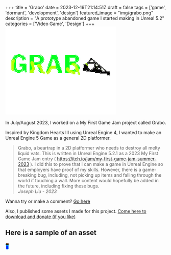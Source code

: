 +++
title = 'Grabo'
date = 2023-12-19T21:14:51Z
draft = false
tags = ['game', 'dormant', 'development', 'design']
featured_image = "img/grabo.png"
description = "A prototype abandoned game I started making in Unreal 5.2"
categories = ['Video Game', 'Design']
+++
![Grabo logo](/img/grabo.png)

In July/August 2023, I worked on a My First Game Jam project called Grabo.

Inspired by Kingdom Hearts III using Unreal Engine 4, I wanted to make an Unreal Engine 5 Game as a general 2D platformer.

> Grabo, a beartrap in a 2D platformer who needs to destroy all melty liquid vats. 
This is written in Unreal Engine 5.2.1 as a 2023 My First Game Jam entry ( https://itch.io/jam/my-first-game-jam-summer-2023 ). I did this to prove that I can make a game in Unreal Engine so that employers have proof of my skills.
However, there is a game-breaking bug, including, not picking up items and falling through the world if touching a wall. More content would hopefully be added in the future, including fixing these bugs.      
*Joseph Liu - 2023*

Wanna try or make a comment? [Go here](https://thatisdrtruman.itch.io/grabo-wip)

Also, I published some assets I made for this project. [Come here to download and donate (if you like)](https://thatisdrtruman.itch.io/grabo-my-first-game-jam-assets)

## Here is a sample of an asset
![Bouncing veil](/img/veilan.png)